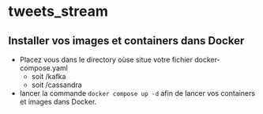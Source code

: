 # tweets_stream

## Installer vos images et containers dans Docker

- Placez vous dans le directory oùse situe votre fichier docker-compose.yaml
  - soit /kafka
  - soit /cassandra
- lancer la commande `docker compose up -d` afin de lancer vos containers et images dans Docker.


